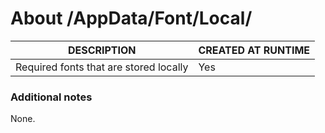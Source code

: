 ﻿# About /AppData/Font/Local/
| DESCRIPTION                            | CREATED AT RUNTIME |
|----------------------------------------|--------------------|
| Required fonts that are stored locally | Yes                |

### Additional notes
None.